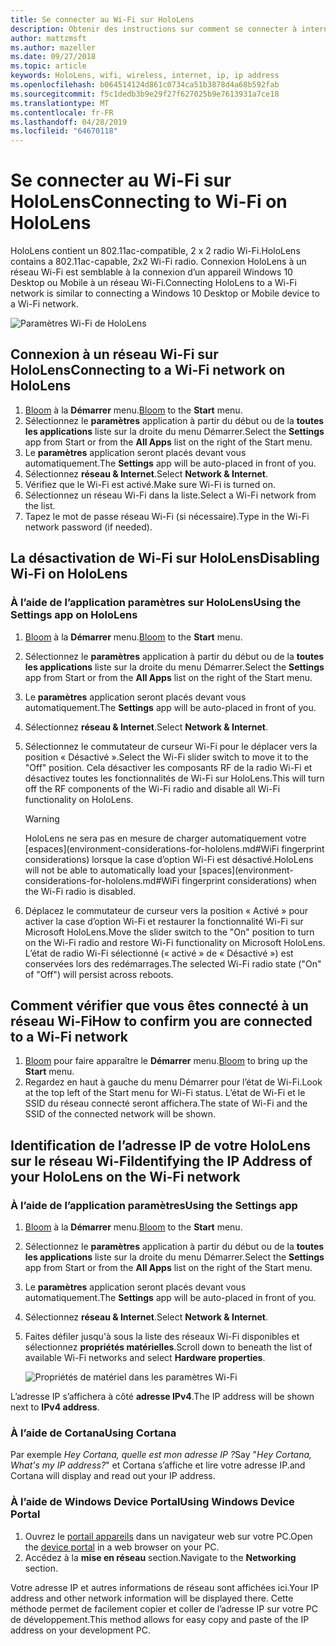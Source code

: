 ```yaml
---
title: Se connecter au Wi-Fi sur HoloLens
description: Obtenir des instructions sur comment se connecter à internet sans fil avec HoloLens et comment identifier l’adresse IP de l’appareil.
author: mattzmsft
ms.author: mazeller
ms.date: 09/27/2018
ms.topic: article
keywords: HoloLens, wifi, wireless, internet, ip, ip address
ms.openlocfilehash: b064514124d861c0734ca51b3878d4a68b592fab
ms.sourcegitcommit: f5c1dedb3b9e29f27f627025b9e7613931a7ce18
ms.translationtype: MT
ms.contentlocale: fr-FR
ms.lasthandoff: 04/28/2019
ms.locfileid: "64670118"
---
```

# <a name="connecting-to-wi-fi-on-hololens"></a><span data-ttu-id="27373-104">Se connecter au Wi-Fi sur HoloLens</span><span class="sxs-lookup"><span data-stu-id="27373-104">Connecting to Wi-Fi on HoloLens</span></span>

<span data-ttu-id="27373-105">HoloLens contient un 802.11ac-compatible, 2 x 2 radio Wi-Fi.</span><span class="sxs-lookup"><span data-stu-id="27373-105">HoloLens contains a 802.11ac-capable, 2x2 Wi-Fi radio.</span></span> <span data-ttu-id="27373-106">Connexion HoloLens à un réseau Wi-Fi est semblable à la connexion d’un appareil Windows 10 Desktop ou Mobile à un réseau Wi-Fi.</span><span class="sxs-lookup"><span data-stu-id="27373-106">Connecting HoloLens to a Wi-Fi network is similar to connecting a Windows 10 Desktop or Mobile device to a Wi-Fi network.</span></span>

![Paramètres Wi-Fi de HoloLens](images/wifi-hololens-600px.jpg)

## <a name="connecting-to-a-wi-fi-network-on-hololens"></a><span data-ttu-id="27373-108">Connexion à un réseau Wi-Fi sur HoloLens</span><span class="sxs-lookup"><span data-stu-id="27373-108">Connecting to a Wi-Fi network on HoloLens</span></span>

1. <span data-ttu-id="27373-109">[Bloom](gestures.md#bloom) à la **Démarrer** menu.</span><span class="sxs-lookup"><span data-stu-id="27373-109">[Bloom](gestures.md#bloom) to the **Start** menu.</span></span>
2. <span data-ttu-id="27373-110">Sélectionnez le **paramètres** application à partir du début ou de la **toutes les applications** liste sur la droite du menu Démarrer.</span><span class="sxs-lookup"><span data-stu-id="27373-110">Select the **Settings** app from Start or from the **All Apps** list on the right of the Start menu.</span></span>
3. <span data-ttu-id="27373-111">Le **paramètres** application seront placés devant vous automatiquement.</span><span class="sxs-lookup"><span data-stu-id="27373-111">The **Settings** app will be auto-placed in front of you.</span></span>
4. <span data-ttu-id="27373-112">Sélectionnez **réseau & Internet**.</span><span class="sxs-lookup"><span data-stu-id="27373-112">Select **Network & Internet**.</span></span>
5. <span data-ttu-id="27373-113">Vérifiez que le Wi-Fi est activé.</span><span class="sxs-lookup"><span data-stu-id="27373-113">Make sure Wi-Fi is turned on.</span></span>
6. <span data-ttu-id="27373-114">Sélectionnez un réseau Wi-Fi dans la liste.</span><span class="sxs-lookup"><span data-stu-id="27373-114">Select a Wi-Fi network from the list.</span></span>
7. <span data-ttu-id="27373-115">Tapez le mot de passe réseau Wi-Fi (si nécessaire).</span><span class="sxs-lookup"><span data-stu-id="27373-115">Type in the Wi-Fi network password (if needed).</span></span>

## <a name="disabling-wi-fi-on-hololens"></a><span data-ttu-id="27373-116">La désactivation de Wi-Fi sur HoloLens</span><span class="sxs-lookup"><span data-stu-id="27373-116">Disabling Wi-Fi on HoloLens</span></span>

### <a name="using-the-settings-app-on-hololens"></a><span data-ttu-id="27373-117">À l’aide de l’application paramètres sur HoloLens</span><span class="sxs-lookup"><span data-stu-id="27373-117">Using the Settings app on HoloLens</span></span>

1. <span data-ttu-id="27373-118">[Bloom](gestures.md#bloom) à la **Démarrer** menu.</span><span class="sxs-lookup"><span data-stu-id="27373-118">[Bloom](gestures.md#bloom) to the **Start** menu.</span></span>
2. <span data-ttu-id="27373-119">Sélectionnez le **paramètres** application à partir du début ou de la **toutes les applications** liste sur la droite du menu Démarrer.</span><span class="sxs-lookup"><span data-stu-id="27373-119">Select the **Settings** app from Start or from the **All Apps** list on the right of the Start menu.</span></span>
3. <span data-ttu-id="27373-120">Le **paramètres** application seront placés devant vous automatiquement.</span><span class="sxs-lookup"><span data-stu-id="27373-120">The **Settings** app will be auto-placed in front of you.</span></span>
4. <span data-ttu-id="27373-121">Sélectionnez **réseau & Internet**.</span><span class="sxs-lookup"><span data-stu-id="27373-121">Select **Network & Internet**.</span></span>
5. <span data-ttu-id="27373-122">Sélectionnez le commutateur de curseur Wi-Fi pour le déplacer vers la position « Désactivé ».</span><span class="sxs-lookup"><span data-stu-id="27373-122">Select the Wi-Fi slider switch to move it to the "Off" position.</span></span> <span data-ttu-id="27373-123">Cela désactiver les composants RF de la radio Wi-Fi et désactivez toutes les fonctionnalités de Wi-Fi sur HoloLens.</span><span class="sxs-lookup"><span data-stu-id="27373-123">This will turn off the RF components of the Wi-Fi radio and disable all Wi-Fi functionality on HoloLens.</span></span> 

    >[!WARNING]
    ><span data-ttu-id="27373-124">HoloLens ne sera pas en mesure de charger automatiquement votre [espaces](environment-considerations-for-hololens.md#WiFi fingerprint considerations) lorsque la case d’option Wi-Fi est désactivé.</span><span class="sxs-lookup"><span data-stu-id="27373-124">HoloLens will not be able to automatically load your [spaces](environment-considerations-for-hololens.md#WiFi fingerprint considerations) when the Wi-Fi radio is disabled.</span></span>
    
6. <span data-ttu-id="27373-125">Déplacez le commutateur de curseur vers la position « Activé » pour activer la case d’option Wi-Fi et restaurer la fonctionnalité Wi-Fi sur Microsoft HoloLens.</span><span class="sxs-lookup"><span data-stu-id="27373-125">Move the slider switch to the "On" position to turn on the Wi-Fi radio and restore Wi-Fi functionality on Microsoft HoloLens.</span></span> <span data-ttu-id="27373-126">L’état de radio Wi-Fi sélectionné (« activé » de « Désactivé ») est conservées lors des redémarrages.</span><span class="sxs-lookup"><span data-stu-id="27373-126">The selected Wi-Fi radio state ("On" of "Off") will persist across reboots.</span></span>

## <a name="how-to-confirm-you-are-connected-to-a-wi-fi-network"></a><span data-ttu-id="27373-127">Comment vérifier que vous êtes connecté à un réseau Wi-Fi</span><span class="sxs-lookup"><span data-stu-id="27373-127">How to confirm you are connected to a Wi-Fi network</span></span>

1. <span data-ttu-id="27373-128">[Bloom](gestures.md#bloom) pour faire apparaître le **Démarrer** menu.</span><span class="sxs-lookup"><span data-stu-id="27373-128">[Bloom](gestures.md#bloom) to bring up the **Start** menu.</span></span>
2. <span data-ttu-id="27373-129">Regardez en haut à gauche du menu Démarrer pour l’état de Wi-Fi.</span><span class="sxs-lookup"><span data-stu-id="27373-129">Look at the top left of the Start menu for Wi-Fi status.</span></span> <span data-ttu-id="27373-130">L’état de Wi-Fi et le SSID du réseau connecté seront affichera.</span><span class="sxs-lookup"><span data-stu-id="27373-130">The state of Wi-Fi and the SSID of the connected network will be shown.</span></span>

## <a name="identifying-the-ip-address-of-your-hololens-on-the-wi-fi-network"></a><span data-ttu-id="27373-131">Identification de l’adresse IP de votre HoloLens sur le réseau Wi-Fi</span><span class="sxs-lookup"><span data-stu-id="27373-131">Identifying the IP Address of your HoloLens on the Wi-Fi network</span></span>

### <a name="using-the-settings-app"></a><span data-ttu-id="27373-132">À l’aide de l’application paramètres</span><span class="sxs-lookup"><span data-stu-id="27373-132">Using the Settings app</span></span>

1. <span data-ttu-id="27373-133">[Bloom](gestures.md#bloom) à la **Démarrer** menu.</span><span class="sxs-lookup"><span data-stu-id="27373-133">[Bloom](gestures.md#bloom) to the **Start** menu.</span></span>
2. <span data-ttu-id="27373-134">Sélectionnez le **paramètres** application à partir du début ou de la **toutes les applications** liste sur la droite du menu Démarrer.</span><span class="sxs-lookup"><span data-stu-id="27373-134">Select the **Settings** app from Start or from the **All Apps** list on the right of the Start menu.</span></span>
3. <span data-ttu-id="27373-135">Le **paramètres** application seront placés devant vous automatiquement.</span><span class="sxs-lookup"><span data-stu-id="27373-135">The **Settings** app will be auto-placed in front of you.</span></span>
4. <span data-ttu-id="27373-136">Sélectionnez **réseau & Internet**.</span><span class="sxs-lookup"><span data-stu-id="27373-136">Select **Network & Internet**.</span></span>
5. <span data-ttu-id="27373-137">Faites défiler jusqu'à sous la liste des réseaux Wi-Fi disponibles et sélectionnez **propriétés matérielles**.</span><span class="sxs-lookup"><span data-stu-id="27373-137">Scroll down to beneath the list of available Wi-Fi networks and select **Hardware properties**.</span></span>

    ![Propriétés de matériel dans les paramètres Wi-Fi](images/wifi-hololens-hwdetails.jpg)

<span data-ttu-id="27373-139">L’adresse IP s’affichera à côté **adresse IPv4**.</span><span class="sxs-lookup"><span data-stu-id="27373-139">The IP address will be shown next to **IPv4 address**.</span></span>

### <a name="using-cortana"></a><span data-ttu-id="27373-140">À l’aide de Cortana</span><span class="sxs-lookup"><span data-stu-id="27373-140">Using Cortana</span></span>

<span data-ttu-id="27373-141">Par exemple *Hey Cortana, quelle est mon adresse IP ?*</span><span class="sxs-lookup"><span data-stu-id="27373-141">Say "*Hey Cortana, What's my IP address?*"</span></span> <span data-ttu-id="27373-142">et Cortana s’affiche et lire votre adresse IP.</span><span class="sxs-lookup"><span data-stu-id="27373-142">and Cortana will display and read out your IP address.</span></span>

### <a name="using-windows-device-portal"></a><span data-ttu-id="27373-143">À l’aide de Windows Device Portal</span><span class="sxs-lookup"><span data-stu-id="27373-143">Using Windows Device Portal</span></span>

1. <span data-ttu-id="27373-144">Ouvrez le [portail appareils](using-the-windows-device-portal.md#networking) dans un navigateur web sur votre PC.</span><span class="sxs-lookup"><span data-stu-id="27373-144">Open the [device portal](using-the-windows-device-portal.md#networking) in a web browser on your PC.</span></span>
2. <span data-ttu-id="27373-145">Accédez à la **mise en réseau** section.</span><span class="sxs-lookup"><span data-stu-id="27373-145">Navigate to the **Networking** section.</span></span>

<span data-ttu-id="27373-146">Votre adresse IP et autres informations de réseau sont affichées ici.</span><span class="sxs-lookup"><span data-stu-id="27373-146">Your IP address and other network information will be displayed there.</span></span> <span data-ttu-id="27373-147">Cette méthode permet de facilement copier et coller de l’adresse IP sur votre PC de développement.</span><span class="sxs-lookup"><span data-stu-id="27373-147">This method allows for easy copy and paste of the IP address on your development PC.</span></span>
